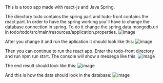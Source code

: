 This is a todo app made with react-js and Java Spring.

The directory todo contains the spring part and todo-front contains the react part.
In order to have the spring working you'll have to change the database connection in spring.
To do it change the spring.data.mongodb.uri in todo/todo/src/main/resources/application.properties.
![image](https://github.com/user-attachments/assets/d625027f-f563-44d4-8325-7424d7c8f1be)


After you change it and run the aplication it should look like this:
![image](https://github.com/user-attachments/assets/66b7ea0d-3356-4035-b838-32be143e898b)

Then you can continue to run the react app.
Enter the todo-front directory and run npm run start.
The console will show a messega like this:
![image](https://github.com/user-attachments/assets/12159099-c78a-4e5b-a9a1-320bc5c0967f)

The end result should look like this:
![image](https://github.com/user-attachments/assets/d61a4edb-ce2f-4d70-b44e-f7794bd58550)

And this is how the data should look in the database:
![image](https://github.com/user-attachments/assets/4b3b4535-bd9e-44c3-960f-c5e3e6b2d8f0)
